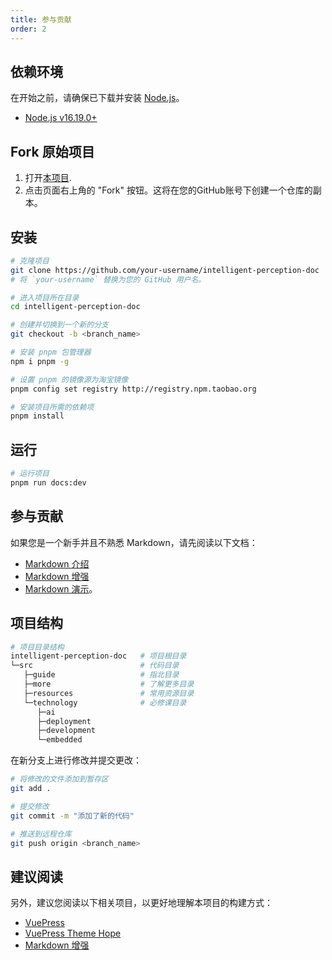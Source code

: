 ```yaml
---
title: 参与贡献
order: 2
---
```


## 依赖环境
在开始之前，请确保已下载并安装 [Node.js](https://nodejs.org/)。
- [Node.js v16.19.0+](https://nodejs.org/)
## Fork 原始项目
1. 打开[本项目](https://github.com/choushunn/intelligent-perception-doc).
2. 点击页面右上角的 "Fork" 按钮。这将在您的GitHub账号下创建一个仓库的副本。

## 安装
```bash
# 克隆项目
git clone https://github.com/your-username/intelligent-perception-doc
# 将 `your-username` 替换为您的 GitHub 用户名。

# 进入项目所在目录
cd intelligent-perception-doc

# 创建并切换到一个新的分支
git checkout -b <branch_name>

# 安装 pnpm 包管理器
npm i pnpm -g

# 设置 pnpm 的镜像源为淘宝镜像
pnpm config set registry http://registry.npm.taobao.org

# 安装项目所需的依赖项
pnpm install
```

## 运行

```bash
# 运行项目
pnpm run docs:dev
```

## 参与贡献

如果您是一个新手并且不熟悉 Markdown，请先阅读以下文档：
- [Markdown 介绍](https://theme-hope.vuejs.press/zh/cookbook/markdown/) 
- [Markdown 增强](https://plugin-md-enhance.vuejs.press/zh/)
- [Markdown 演示](https://theme-hope.vuejs.press/zh/cookbook/markdown/demo.html)。

## 项目结构
```bash
# 项目目录结构
intelligent-perception-doc   # 项目根目录
└─src                        # 代码目录
   ├─guide                   # 指北目录
   ├─more                    # 了解更多目录
   ├─resources               # 常用资源目录
   └─technology              # 必修课目录
      ├─ai
      ├─deployment
      ├─development
      └─embedded
```

在新分支上进行修改并提交更改：

```bash
# 将修改的文件添加到暂存区
git add .

# 提交修改
git commit -m "添加了新的代码"

# 推送到远程仓库
git push origin <branch_name>
```
## 建议阅读
另外，建议您阅读以下相关项目，以更好地理解本项目的构建方式：
- [VuePress](https://v2.vuepress.vuejs.org/zh/)
- [VuePress Theme Hope](https://theme-hope.vuejs.press/zh/)
- [Markdown 增强](https://plugin-md-enhance.vuejs.press/zh/)